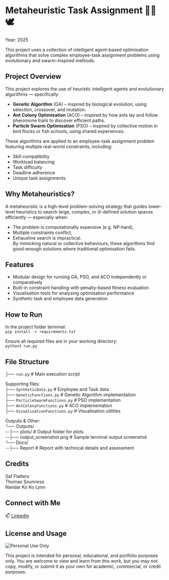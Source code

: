 # Metaheuristic Task Assignment 🧬🐜🕊️
Year: 2025

This project uses a collection of intelligent agent-based optimisation algorithms that solve complex employee-task assignment problems using evolutionary and swarm-inspired methods.

## Project Overview
This project explores the use of heuristic intelligent agents and evolutionary algorithms — specifically:
- **Genetic Algorithm** (GA) – inspired by biological evolution, using selection, crossover, and mutation.
- **Ant Colony Optimisation** (ACO) – inspired by how ants lay and follow pheromone trails to discover efficient paths.
- **Particle Swarm Optimisation** (PSO) – inspired by collective motion in bird flocks or fish schools, using shared experiences.

These algorithms are applied to an employee-task assignment problem featuring multiple real-world constraints, including:  
- Skill compatibility  
- Workload balancing  
- Task difficulty  
- Deadline adherence  
- Unique task assignments  

## Why Metaheuristics?
A metaheuristic is a high-level problem-solving strategy that guides lower-level heuristics to search large, complex, or ill-defined solution spaces efficiently — especially when:  
- The problem is computationally expensive (e.g. NP-hard),
- Multiple constraints conflict,
- Exhaustive search is impractical.  
By mimicking natural or collective behaviours, these algorithms find good-enough solutions where traditional optimisation fails.

## Features
- Modular design for running GA, PSO, and ACO independently or comparatively  
- Built-in constraint handling with penalty-based fitness evaluation  
- Visualisation tools for analysing optimisation performance  
- Synthetic task and employee data generation  

## How to Run
In the project folder terminal:  
`pip install -r requirements.txt`  

Ensure all required files are in your working directory:  
`python3 run.py`                            

## File Structure

├── `run.py`                            # Main execution script  

Supporting files:  
├── `SyntheticData.py`                  # Employee and Task data    
├── `GeneticFunctions.py`               # Genetic Algorithm implementation    
├── `ParticleSwarmFunctions.py`         # PSO implementation    
├── `AntColonyFunctions.py`             # ACO implementation    
├── `VisualisationFunctions.py`         # Visualisation utilities  

Outputs & Other:   
└── Outputs/   
--├── plots/                              # Output folder for plots      
--├── output_screenshot.png             # Sample terminal output screenshot      
└── Docs/  
--├── Report                            # Report with technical details and assessment

## Credits
Saf Flatters  
Thomas Sounness  
Nandar Ko Ko Lynn  


## Connect with Me
📫 [LinkedIn](https://www.linkedin.com/in/safflatters/)

## License and Usage
![Personal Use Only](https://img.shields.io/badge/Personal%20Use-Only-blueviolet?style=for-the-badge)

This project is intended for personal, educational, and portfolio purposes only.
You are welcome to view and learn from this work, but you may not copy, modify, or submit it as your own for academic, commercial, or credit purposes.
